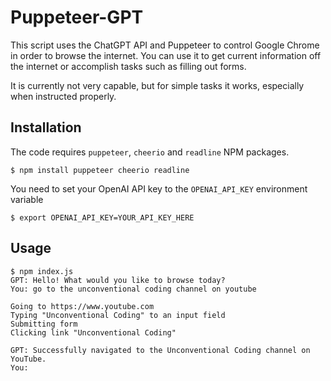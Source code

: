 # Puppeteer-GPT

This script uses the ChatGPT API and Puppeteer to control Google Chrome in order to browse the internet. You can use it to get current information off the internet or accomplish tasks such as filling out forms.

It is currently not very capable, but for simple tasks it works, especially when instructed properly.

## Installation

The code requires `puppeteer`, `cheerio` and `readline` NPM packages.

```console
$ npm install puppeteer cheerio readline
```

You need to set your OpenAI API key to the `OPENAI_API_KEY` environment variable

```console
$ export OPENAI_API_KEY=YOUR_API_KEY_HERE
```

## Usage

```console
$ npm index.js
GPT: Hello! What would you like to browse today?
You: go to the unconventional coding channel on youtube

Going to https://www.youtube.com
Typing "Unconventional Coding" to an input field
Submitting form
Clicking link "Unconventional Coding"

GPT: Successfully navigated to the Unconventional Coding channel on YouTube.
You:
```

